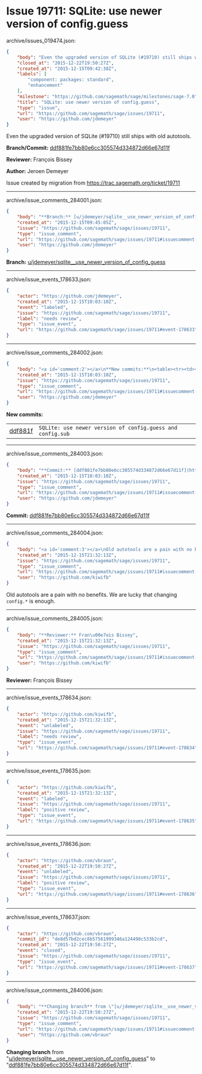 # Issue 19711: SQLite: use newer version of config.guess

archive/issues_019474.json:
```json
{
    "body": "Even the upgraded version of SQLite (#19710) still ships with old autotools.\n\n**Branch/Commit:** [ddf881fe7bb80e6cc305574d334872d66e67d11f](https://github.com/sagemath/sagetrac-mirror/commit/ddf881fe7bb80e6cc305574d334872d66e67d11f)\n\n**Reviewer:** Fran\u00e7ois Bissey\n\n**Author:** Jeroen Demeyer\n\nIssue created by migration from https://trac.sagemath.org/ticket/19711\n\n",
    "closed_at": "2015-12-22T19:50:27Z",
    "created_at": "2015-12-15T09:42:38Z",
    "labels": [
        "component: packages: standard",
        "enhancement"
    ],
    "milestone": "https://github.com/sagemath/sage/milestones/sage-7.0",
    "title": "SQLite: use newer version of config.guess",
    "type": "issue",
    "url": "https://github.com/sagemath/sage/issues/19711",
    "user": "https://github.com/jdemeyer"
}
```
Even the upgraded version of SQLite (#19710) still ships with old autotools.

**Branch/Commit:** [ddf881fe7bb80e6cc305574d334872d66e67d11f](https://github.com/sagemath/sagetrac-mirror/commit/ddf881fe7bb80e6cc305574d334872d66e67d11f)

**Reviewer:** François Bissey

**Author:** Jeroen Demeyer

Issue created by migration from https://trac.sagemath.org/ticket/19711





---

archive/issue_comments_284001.json:
```json
{
    "body": "**Branch:** [u/jdemeyer/sqlite__use_newer_version_of_config_guess](https://github.com/sagemath/sagetrac-mirror/tree/u/jdemeyer/sqlite__use_newer_version_of_config_guess)",
    "created_at": "2015-12-15T09:45:05Z",
    "issue": "https://github.com/sagemath/sage/issues/19711",
    "type": "issue_comment",
    "url": "https://github.com/sagemath/sage/issues/19711#issuecomment-284001",
    "user": "https://github.com/jdemeyer"
}
```

**Branch:** [u/jdemeyer/sqlite__use_newer_version_of_config_guess](https://github.com/sagemath/sagetrac-mirror/tree/u/jdemeyer/sqlite__use_newer_version_of_config_guess)



---

archive/issue_events_178633.json:
```json
{
    "actor": "https://github.com/jdemeyer",
    "created_at": "2015-12-15T10:03:10Z",
    "event": "labeled",
    "issue": "https://github.com/sagemath/sage/issues/19711",
    "label": "needs review",
    "type": "issue_event",
    "url": "https://github.com/sagemath/sage/issues/19711#event-178633"
}
```



---

archive/issue_comments_284002.json:
```json
{
    "body": "<a id='comment:2'></a>\n**New commits:**\n<table><tr><td><a href=\"https://github.com/sagemath/sagetrac-mirror/commit/ddf881fe7bb80e6cc305574d334872d66e67d11f\">ddf881f</a></td><td><code>SQLite: use newer version of config.guess and config.sub</code></td></tr></table>\n",
    "created_at": "2015-12-15T10:03:10Z",
    "issue": "https://github.com/sagemath/sage/issues/19711",
    "type": "issue_comment",
    "url": "https://github.com/sagemath/sage/issues/19711#issuecomment-284002",
    "user": "https://github.com/jdemeyer"
}
```

<a id='comment:2'></a>
**New commits:**
<table><tr><td><a href="https://github.com/sagemath/sagetrac-mirror/commit/ddf881fe7bb80e6cc305574d334872d66e67d11f">ddf881f</a></td><td><code>SQLite: use newer version of config.guess and config.sub</code></td></tr></table>




---

archive/issue_comments_284003.json:
```json
{
    "body": "**Commit:** [ddf881fe7bb80e6cc305574d334872d66e67d11f](https://github.com/sagemath/sagetrac-mirror/commit/ddf881fe7bb80e6cc305574d334872d66e67d11f)",
    "created_at": "2015-12-15T10:03:10Z",
    "issue": "https://github.com/sagemath/sage/issues/19711",
    "type": "issue_comment",
    "url": "https://github.com/sagemath/sage/issues/19711#issuecomment-284003",
    "user": "https://github.com/jdemeyer"
}
```

**Commit:** [ddf881fe7bb80e6cc305574d334872d66e67d11f](https://github.com/sagemath/sagetrac-mirror/commit/ddf881fe7bb80e6cc305574d334872d66e67d11f)



---

archive/issue_comments_284004.json:
```json
{
    "body": "<a id='comment:3'></a>\nOld autotools are a pain with no benefits. We are lucky that changing `config.*` is enough.",
    "created_at": "2015-12-15T21:32:13Z",
    "issue": "https://github.com/sagemath/sage/issues/19711",
    "type": "issue_comment",
    "url": "https://github.com/sagemath/sage/issues/19711#issuecomment-284004",
    "user": "https://github.com/kiwifb"
}
```

<a id='comment:3'></a>
Old autotools are a pain with no benefits. We are lucky that changing `config.*` is enough.



---

archive/issue_comments_284005.json:
```json
{
    "body": "**Reviewer:** Fran\u00e7ois Bissey",
    "created_at": "2015-12-15T21:32:13Z",
    "issue": "https://github.com/sagemath/sage/issues/19711",
    "type": "issue_comment",
    "url": "https://github.com/sagemath/sage/issues/19711#issuecomment-284005",
    "user": "https://github.com/kiwifb"
}
```

**Reviewer:** François Bissey



---

archive/issue_events_178634.json:
```json
{
    "actor": "https://github.com/kiwifb",
    "created_at": "2015-12-15T21:32:13Z",
    "event": "unlabeled",
    "issue": "https://github.com/sagemath/sage/issues/19711",
    "label": "needs review",
    "type": "issue_event",
    "url": "https://github.com/sagemath/sage/issues/19711#event-178634"
}
```



---

archive/issue_events_178635.json:
```json
{
    "actor": "https://github.com/kiwifb",
    "created_at": "2015-12-15T21:32:13Z",
    "event": "labeled",
    "issue": "https://github.com/sagemath/sage/issues/19711",
    "label": "positive review",
    "type": "issue_event",
    "url": "https://github.com/sagemath/sage/issues/19711#event-178635"
}
```



---

archive/issue_events_178636.json:
```json
{
    "actor": "https://github.com/vbraun",
    "created_at": "2015-12-22T19:50:27Z",
    "event": "unlabeled",
    "issue": "https://github.com/sagemath/sage/issues/19711",
    "label": "positive review",
    "type": "issue_event",
    "url": "https://github.com/sagemath/sage/issues/19711#event-178636"
}
```



---

archive/issue_events_178637.json:
```json
{
    "actor": "https://github.com/vbraun",
    "commit_id": "de8d57bd2cec8b57561999346a124498c533b2cd",
    "created_at": "2015-12-22T19:50:27Z",
    "event": "closed",
    "issue": "https://github.com/sagemath/sage/issues/19711",
    "type": "issue_event",
    "url": "https://github.com/sagemath/sage/issues/19711#event-178637"
}
```



---

archive/issue_comments_284006.json:
```json
{
    "body": "**Changing branch** from \"[u/jdemeyer/sqlite__use_newer_version_of_config_guess](https://github.com/sagemath/sagetrac-mirror/tree/u/jdemeyer/sqlite__use_newer_version_of_config_guess)\" to \"[ddf881fe7bb80e6cc305574d334872d66e67d11f](https://github.com/sagemath/sagetrac-mirror/commit/ddf881fe7bb80e6cc305574d334872d66e67d11f)\".",
    "created_at": "2015-12-22T19:50:27Z",
    "issue": "https://github.com/sagemath/sage/issues/19711",
    "type": "issue_comment",
    "url": "https://github.com/sagemath/sage/issues/19711#issuecomment-284006",
    "user": "https://github.com/vbraun"
}
```

**Changing branch** from "[u/jdemeyer/sqlite__use_newer_version_of_config_guess](https://github.com/sagemath/sagetrac-mirror/tree/u/jdemeyer/sqlite__use_newer_version_of_config_guess)" to "[ddf881fe7bb80e6cc305574d334872d66e67d11f](https://github.com/sagemath/sagetrac-mirror/commit/ddf881fe7bb80e6cc305574d334872d66e67d11f)".
